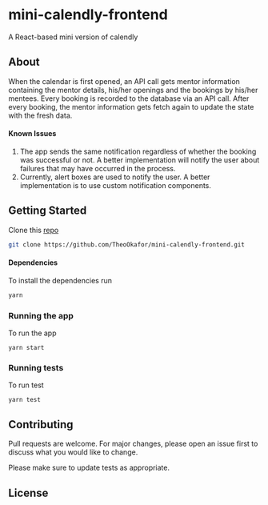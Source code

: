 # mini-calendly-frontend

A React-based mini version of calendly

## About
When the calendar is first opened, an API call gets mentor information containing the mentor details, his/her openings and the bookings by his/her mentees.
Every booking is recorded to the database via an API call. After every booking, the mentor information gets fetch again to update the state with the fresh data.

#### Known Issues
1. The app sends the same notification regardless of whether the booking was successful or not. A better implementation will notify the user about failures that may have occurred in the process.
3. Currently, alert boxes are used to notify the user. A better implementation is to use custom notification components.

## Getting Started

Clone this [repo](https://github.com/TheoOkafor/mini-calendly-frontend.git)

```bash
git clone https://github.com/TheoOkafor/mini-calendly-frontend.git
```

#### Dependencies
To install the dependencies run
```bash
yarn
```


### Running the app
To run the app
```node
yarn start
```

### Running tests
To run test
```node
yarn test
```


## Contributing
Pull requests are welcome. For major changes, please open an issue first to discuss what you would like to change.

Please make sure to update tests as appropriate.

## License
